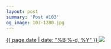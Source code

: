 ```yaml
---
layout: post
summary: 'Post #103'
og_image: 103-1280.jpg
---
```


<p>
 <time>
  <a href="/103">
   {{ page.date | date: "%B %-d, %Y" }}
  </a>
 </time>
 <a href="/103">
  <img sizes="(min-width: 700px) 50vw, calc(100vw - 2rem)" src="{{ site.assets_url }}/103-640.jpg" srcset="{{ site.assets_url }}/103-1280.jpg 1280w, {{ site.assets_url }}/103-960.jpg 960w, {{ site.assets_url }}/103-640.jpg 640w, {{ site.assets_url }}/103-320.jpg 320w"/>
 </a>
</p>
